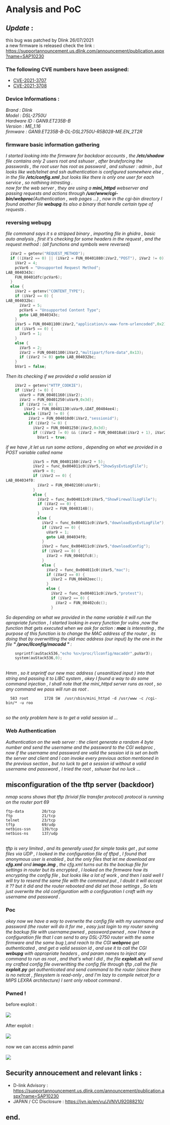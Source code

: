 # Analysis and PoC
## ***Update*** :
this bug was patched by Dlink 26/07/2021 
<br/>a new firmware is released check the link : https://supportannouncement.us.dlink.com/announcement/publication.aspx?name=SAP10230
### The following CVE numbers have been assigned:
- <a href="https://nvd.nist.gov/vuln/detail/CVE-2021-3707"> CVE-2021-3707 </a>
- <a href="https://nvd.nist.gov/vuln/detail/CVE-2021-3708"> CVE-2021-3708 </a>
### Device Informations :
<i>
  Brand : Dlink <br/>
  Model : DSL-2750U<br/>
  Hardware ID : GAN9.ET235B-B<br/>
  Version : ME_1.16<br/>
  firmware : GAN9.ET235B-B-DL-DSL2750U-R5B028-ME.EN_2T2R</i>
  
### firmware basic information gathering 
<i>I started looking into the firmware for backdoor accounts , the <b>/etc/shadow </b> file contains only 2 users root and sshuser , after bruteforcing the passwords , the root user has root as password , and sshuser : admin , but looks like web/telnet and ssh authentication is  configured somewhere else , in the file <b>/etc/config.xml </b> ,but looks like there is only one user for each service , so nothinng intresting .<br/> now for the web server , they are using a <b>mini_httpd</b> webserver and passing requests and actions through <b>/usr/www/cgi-bin/webproc</b>(Authentication , web pages ...) , now in the cgi-bin directory I found another file <b>webupg</b> its also a binary that handle certain type of requests . </i>
### reversing webupg
<i>file command says it s a stripped binary , importing file in ghidra , basic auto analysis , first it's checking for some headers in the request , and the request method : (all functions and symbols were reversed) </i>
```c
  iVar2 = getenv("REQUEST_METHOD");
  if ((iVar2 == 0) || (iVar2 = FUN_00401880(iVar2,"POST"), iVar2 != 0)) {
    iVar2 = 4;
    pcVar6 = "Unsupported Request Method";
LAB_0040343c:
    FUN_00401dfc(pcVar6);
  }
  else {
    iVar2 = getenv("CONTENT_TYPE");
    if (iVar2 == 0) {
LAB_004032bc:
      iVar2 = 5;
      pcVar6 = "Unsupported Content Type";
      goto LAB_0040343c;
    }
    iVar5 = FUN_00401100(iVar2,"application/x-www-form-urlencoded",0x21);
    if (iVar5 == 0) {
      iVar5 = 1;
    }
    else {
      iVar5 = 2;
      iVar2 = FUN_00401100(iVar2,"multipart/form-data",0x13);
      if (iVar2 != 0) goto LAB_004032bc;
    }
    bVar1 = false;
```

<i>Then its checking if we provided a valid session id </i>
```c
    iVar2 = getenv("HTTP_COOKIE");
    if (iVar2 != 0) {
      uVar9 = FUN_00401160(iVar2);
      iVar2 = FUN_00401250(uVar9,0x3d);
      if (iVar2 != 0) {
        iVar2 = FUN_00401130(uVar9,&DAT_00404ee4);
        while (iVar2 != 0) {
          iVar2 = FUN_004010d0(iVar2,"sessionid");
          if (iVar2 != 0) {
            iVar2 = FUN_00401250(iVar2,0x3d);
            if ((iVar2 != 0) && (iVar2 = FUN_004018a8(iVar2 + 1), iVar2 == 0)) {
              bVar1 = true;
```
<i> if we have ,it let us run some actions , depending on what we provided in a POST variable called name </i>
```c
            iVar5 = FUN_00401160(iVar2 + 5);
            iVar2 = func_0x004011c0(iVar5,"ShowSysEvtLogFile");
            uVar9 = 0;
            if (iVar2 == 0) {
LAB_004034f0:
              iVar2 = FUN_00402160(uVar9);
            }
            else {
              iVar2 = func_0x004011c0(iVar5,"ShowFirewallLogFile");
              if (iVar2 == 0) {
                iVar2 = FUN_00403148();
              }
              else {
                iVar2 = func_0x004011c0(iVar5,"downloadSysEvtLogFile");
                if (iVar2 == 0) {
                  uVar9 = 1;
                  goto LAB_004034f0;
                }
                iVar2 = func_0x004011c0(iVar5,"downloadConfig");
                if (iVar2 == 0) {
                  iVar2 = FUN_00401fc8();
                }
                else {
                  iVar2 = func_0x004011c0(iVar5,"mac");
                  if (iVar2 == 0) {
                    iVar2 = FUN_00402eec();
                  }
                  else {
                    iVar2 = func_0x004011c0(iVar5,"protest");
                    if (iVar2 == 0) {
                      iVar2 = FUN_00402cdc();
                    }
```
<i>So depending on what we provided in the name variable it will run the apropriate function , I started looking in every function for vulns ,now the function that gets executed when we ask for action : <b>mac</b> is interesting , the purpose of this function is to change the MAC address of the router , its doing that by overwritting the old mac address (our input) by the one in the file <b>" /proc/llconfig/macadd "</b> :</i>
<br/>
```c
    snprintf(auStack536,"echo %s>/proc/llconfig/macaddr",puVar3);
    system(auStack536,0);
```
<br/><i>
Hmm , so it snprintf our new mac address ( unsanitized input ) into that string and passing it to LIBC system , okey I found a way to do some command injection , I shall note that the mini_httpd server runs as root , so any command we pass will run as root .</i>

```
  583 root       1728 SW  /usr/sbin/mini_httpd -d /usr/www -c /cgi-bin/* -u roo
```
<i><br/>
so the only problem here is to get a valid session id ...</i><br/>
### Web Authentication <i>
Authentication on the web server : the client generate a random 4 byte number and send the username and the password to the CGI webproc , now if the username and password are valid the session id is set on both the server and client and I can invoke every previous action mentioned in the previous section , but no luck to get a session id without a valid username and password , I tried the root , sshuser but no luck ...</i><br/>
## misconfiguration of the tftp server (backdoor)<i>
nmap scans shows that tftp (trivial file transfer protocol) protocol is running on the router port 69 </i>
<br/>
```
ftp-data        20/tcp
ftp             21/tcp
telnet          23/tcp
tftp            69/udp
netbios-ssn     139/tcp
netbios-ns      137/udp

```
<br/>
<i>
tftp is very limited , and its generally used for simple tasks get , put some files via UDP , I looked in the configuration file of tftpd , I found that anonymous user is enabled , but the only files that let me download are <b>cfg.xml</b> and <b>image.img</b> , the cfg.xml turns out its the backup file for settings in router but its encrypted , I looked on the firmware how its encrypting the config file , but looks like a lot of work , and then I said well I will try to resend the same file with the command put , I doubt it will accept it ?? but it did and the router rebooted and did set those settings , So lets just overwrite the old configuration with a configuration I craft with my username and password .</i>

### Poc
<i>
okey now we have a way to overwrite the config file with my username and password (the router will do it for me , easy just login to my router saving the backup file with username:pwned , password:pwned , now I have a configuration file that I can send to any DSL-2750 router with the same firmware and the same bug ),and reach to the CGI <b>webproc</b> get authenticated , and get a valid session id , and use it to call the CGI <b>webupg</b> with appropriate headers , and param names to inject any command to run as root , and that's what I did , the file <b>exploit.sh</b> will send my crafted config file overwritting the config file through tftp ,call the file <b>exploit.py</b> get authenticated and send command to the router (since there is no netcat , filesystem is read-only , and I'm lazy to compile netcat for a MIPS LEXRA architecture) I sent only reboot command . </i>


### Pwned !
before exploit : <br/><br/>
<img src="img/before.jpg"/> <br/><br/>
After exploit :<br/><br/>
<img src="img/after.jpg"/> <br/><br/>
now we can access admin panel <br/><br/>
<img src="img/main.jpg"/>
## Security annoucement and relevant links :
- D-link Advisory : https://supportannouncement.us.dlink.com/announcement/publication.aspx?name=SAP10230
- JAPAN / CC Disclosure : https://jvn.jp/en/vu/JVNVU92088210/
## end.
